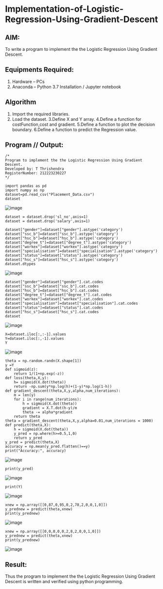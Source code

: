 # Implementation-of-Logistic-Regression-Using-Gradient-Descent

## AIM:
To write a program to implement the the Logistic Regression Using Gradient Descent.

## Equipments Required:
1. Hardware – PCs
2. Anaconda – Python 3.7 Installation / Jupyter notebook

## Algorithm
1. Import the required libraries.
2. Load the dataset.
3.Define X and Y array.
4.Define a function for costFunction,cost and gradient.
5.Define a function to plot the decision boundary.
6.Define a function to predict the Regression value. 
## Program // Output:
```
/*
Program to implement the the Logistic Regression Using Gradient Descent.
Developed by: T Thrishendra
RegisterNumber: 212223230227
*/
```
```
import pandas as pd
import numpy as np
dataset=pd.read_csv("Placement_Data.csv")
dataset
```
![image](https://github.com/user-attachments/assets/b9263b8e-85bc-4215-a992-3dcac4bcc4df)

```
dataset = dataset.drop('sl_no',axis=1)
dataset = dataset.drop('salary',axis=1)

dataset["gender"]=dataset["gender"].astype('category')
dataset["ssc_b"]=dataset["ssc_b"].astype('category')
dataset["hsc_b"]=dataset["hsc_b"].astype('category')
dataset["degree_t"]=dataset["degree_t"].astype('category')
dataset["workex"]=dataset["workex"].astype('category')
dataset["specialisation"]=dataset["specialisation"].astype('category')
dataset["status"]=dataset["status"].astype('category')
dataset["hsc_s"]=dataset["hsc_s"].astype('category')
dataset.dtypes
```
![image](https://github.com/user-attachments/assets/10e93552-634f-4b90-9f1c-93121264344d)

```
dataset["gender"]=dataset["gender"].cat.codes
dataset["ssc_b"]=dataset["ssc_b"].cat.codes
dataset["hsc_b"]=dataset["hsc_b"].cat.codes
dataset["degree_t"]=dataset["degree_t"].cat.codes
dataset["workex"]=dataset["workex"].cat.codes
dataset["specialisation"]=dataset["specialisation"].cat.codes
dataset["status"]=dataset["status"].cat.codes
dataset["hsc_s"]=dataset["hsc_s"].cat.codes
dataset
```
![image](https://github.com/user-attachments/assets/94a85212-4dae-48b0-868a-3c7f13a38c16)

```
X=dataset.iloc[:,:-1].values
Y=dataset.iloc[:,-1].values
Y
```
![image](https://github.com/user-attachments/assets/dc9043b2-048c-4b79-afbd-f180ae646d2f)

```
theta = np.random.randn(X.shape[1])
y =Y
def sigmoid(z):
    return 1/(1+np.exp(-z))
def loss(theta,X,y):
    h= sigmoid(X.dot(theta))
    return -np.sum(y*np.log(h)+(1-y)*np.log(1-h))
def gradient_descent(theta,X,y,alpha,num_iterations):
    m = len(y)
    for i in range(num_iterations):
        h = sigmoid(X.dot(theta))
        gradient = X.T.dot(h-y)/m
        theta -= alpha*gradient
    return theta
theta = gradient_descent(theta,X,y,alpha=0.01,num_iterations = 1000)
def predict(theta,X):
    h = sigmoid(X.dot(theta))
    y_pred = np.where(h>=0.5,1,0)
    return y_pred
y_pred = predict(theta,X)
accuracy = np.mean(y_pred.flatten()==y)
print("Accuracy:", accuracy)
```
![image](https://github.com/user-attachments/assets/b434ba72-7e3b-4209-bc0b-c7448c3632b2)

```
print(y_pred)
```
![image](https://github.com/user-attachments/assets/35d769b2-75a3-43b6-bd19-3d295b2305ab)

```
print(Y)
```
![image](https://github.com/user-attachments/assets/c5652fd9-2c2f-4cca-9549-c2cb73dbb0b8)

```
xnew = np.array([[0,87,0,95,0,2,78,2,0,0,1,0]])
y_prednew = predict(theta,xnew)
print(y_prednew)
```
![image](https://github.com/user-attachments/assets/b599f115-5fe2-440b-ad06-527511a02148)

```
xnew = np.array([[0,0,0,0,0,2,8,2,0,0,1,0]])
y_prednew = predict(theta,xnew)
print(y_prednew)
```
![image](https://github.com/user-attachments/assets/099f4f97-fe2b-4257-b347-b3e9e848e0e0)

## Result:
Thus the program to implement the the Logistic Regression Using Gradient Descent is written and verified using python programming.
